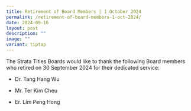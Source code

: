 ```yaml
---
title: Retirement of Board Members | 1 October 2024
permalink: /retirement-of-board-members-1-oct-2024/
date: 2024-09-16
layout: post
description: ""
image: ""
variant: tiptap
---
```

<p>The Strata Titles Boards would like to thank the following Board members
who retired on 30 September 2024 for their dedicated service:</p>
<ul data-tight="true" class="tight">
<li>
<p>Dr. Tang Hang Wu</p>
</li>
<li>
<p>Mr. Ter Kim Cheu</p>
</li>
<li>
<p>Er. Lim Peng Hong</p>
</li>
</ul>
<p></p>